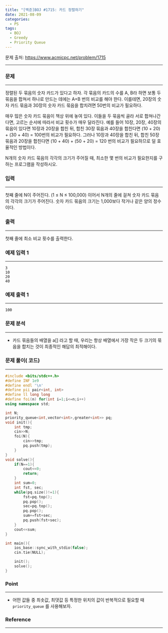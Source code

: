 ```yaml
---
title: "[백준]BOJ #1715: 카드 정렬하기"
date: 2021-08-09
categories:
  - PS
tags:
  - BOJ
  - Greedy
  - Priority Queue
---
```






문제 출처: <https://www.acmicpc.net/problem/1715>

---

### 문제

---

정렬된 두 묶음의 숫자 카드가 있다고 하자. 각 묶음의 카드의 수를 A, B라 하면 보통 두 묶음을 합쳐서 하나로 만드는 데에는 A+B 번의 비교를 해야 한다. 이를테면, 20장의 숫자 카드 묶음과 30장의 숫자 카드 묶음을 합치려면 50번의 비교가 필요하다.

매우 많은 숫자 카드 묶음이 책상 위에 놓여 있다. 이들을 두 묶음씩 골라 서로 합쳐나간다면, 고르는 순서에 따라서 비교 횟수가 매우 달라진다. 예를 들어 10장, 20장, 40장의 묶음이 있다면 10장과 20장을 합친 뒤, 합친 30장 묶음과 40장을 합친다면 (10 + 20) + (30 + 40) = 100번의 비교가 필요하다. 그러나 10장과 40장을 합친 뒤, 합친 50장 묶음과 20장을 합친다면 (10 + 40) + (50 + 20) = 120 번의 비교가 필요하므로 덜 효율적인 방법이다.

N개의 숫자 카드 묶음의 각각의 크기가 주어질 때, 최소한 몇 번의 비교가 필요한지를 구하는 프로그램을 작성하시오.



### 입력

---

첫째 줄에 N이 주어진다. (1 ≤ N ≤ 100,000) 이어서 N개의 줄에 걸쳐 숫자 카드 묶음의 각각의 크기가 주어진다. 숫자 카드 묶음의 크기는 1,000보다 작거나 같은 양의 정수이다.



### 출력

---

첫째 줄에 최소 비교 횟수를 출력한다.



### 예제 입력 1 

---

```
3
10
20
40
```

### 예제 출력 1 

---

```
100
```



### 문제 분석

---

* 카드 묶음들의 배열을 a[] 라고 할 때, 우리는 항상 배열에서 가장 작은 두 크기의 묶음을 합치는 것이 최종적인 해답의 최적해이다.

  



### 문제 풀이( 코드)

---

```c++
#include <bits/stdc++.h>
#define INF 1e9
#define endl '\n'
#define pii pair<int, int>
#define ll long long
#define foi(n) for(int i=1;i<=n;i++)
using namespace std;

int N;
priority_queue<int,vector<int>,greater<int>> pq;
void init(){
    int tmp;
    cin>>N;
    foi(N){
        cin>>tmp;
        pq.push(tmp);
    }
}
void solve(){
    if(N==1){
        cout<<0;
        return;
    } 
    int sum=0;
    int fst, sec;
    while(pq.size()!=1){
        fst=pq.top();
        pq.pop();
        sec=pq.top();
        pq.pop();
        sum+=fst+sec;
        pq.push(fst+sec);
    }
    cout<<sum;
}

int main(){
    ios_base::sync_with_stdio(false);
    cin.tie(NULL);

    init();
    solve();
}
```

  

### Point

---

* 어떤 값들 중 최솟값, 최댓값 등 특정한 위치의 값이 반복적으로 필요할 때 `priority_queue` 를 사용해보자.



### Reference

---



